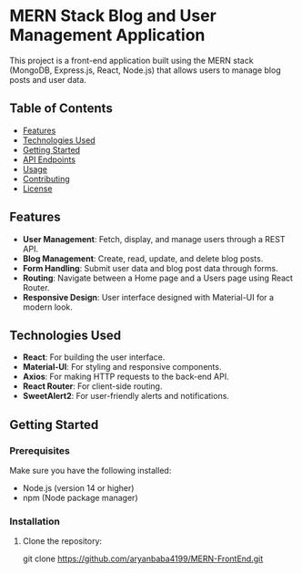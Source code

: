 # MERN Stack Blog and User Management Application

This project is a front-end application built using the MERN stack (MongoDB, Express.js, React, Node.js) that allows users to manage blog posts and user data.

## Table of Contents

- [Features](#features)
- [Technologies Used](#technologies-used)
- [Getting Started](#getting-started)
- [API Endpoints](#api-endpoints)
- [Usage](#usage)
- [Contributing](#contributing)
- [License](#license)

## Features

- **User Management**: Fetch, display, and manage users through a REST API.
- **Blog Management**: Create, read, update, and delete blog posts.
- **Form Handling**: Submit user data and blog post data through forms.
- **Routing**: Navigate between a Home page and a Users page using React Router.
- **Responsive Design**: User interface designed with Material-UI for a modern look.

## Technologies Used

- **React**: For building the user interface.
- **Material-UI**: For styling and responsive components.
- **Axios**: For making HTTP requests to the back-end API.
- **React Router**: For client-side routing.
- **SweetAlert2**: For user-friendly alerts and notifications.

## Getting Started

### Prerequisites

Make sure you have the following installed:

- Node.js (version 14 or higher)
- npm (Node package manager)

### Installation

1. Clone the repository:

   git clone https://github.com/aryanbaba4199/MERN-FrontEnd.git


